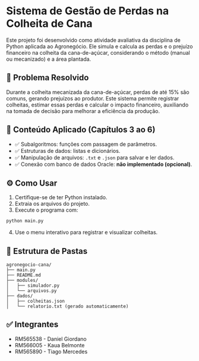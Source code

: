 # Sistema de Gestão de Perdas na Colheita de Cana

Este projeto foi desenvolvido como atividade avaliativa da disciplina de Python aplicada ao Agronegócio. Ele simula e calcula as perdas e o prejuízo financeiro na colheita da cana-de-açúcar, considerando o método (manual ou mecanizado) e a área plantada.

## 🎯 Problema Resolvido

Durante a colheita mecanizada da cana-de-açúcar, perdas de até 15% são comuns, gerando prejuízos ao produtor. Este sistema permite registrar colheitas, estimar essas perdas e calcular o impacto financeiro, auxiliando na tomada de decisão para melhorar a eficiência da produção.

## 🧠 Conteúdo Aplicado (Capítulos 3 ao 6)

- ✅ Subalgoritmos: funções com passagem de parâmetros.
- ✅ Estruturas de dados: listas e dicionários.
- ✅ Manipulação de arquivos: `.txt` e `.json` para salvar e ler dados.
- ✅ Conexão com banco de dados Oracle: **não implementado (opcional)**.

## ⚙️ Como Usar

1. Certifique-se de ter Python instalado.
2. Extraia os arquivos do projeto.
3. Execute o programa com:
```bash
python main.py
```
4. Use o menu interativo para registrar e visualizar colheitas.

## 📁 Estrutura de Pastas

```
agronegocio-cana/
├── main.py
├── README.md
├── modules/
│   ├── simulador.py
│   └── arquivos.py
├── dados/
│   ├── colheitas.json
│   └── relatorio.txt (gerado automaticamente)
```

## ✅ Integrantes

- RM565538 - Daniel Giordano  
- RM566005 - Kaua Belmonte  
- RM565890 - Tiago Mercedes